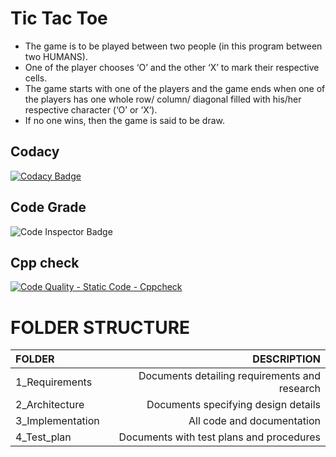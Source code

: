 # Tic Tac Toe
- The game is to be played between two people (in this program between two HUMANS).
- One of the player chooses ‘O’ and the other ‘X’ to mark their respective cells.
- The game starts with one of the players and the game ends when one of the players has one whole row/ column/ diagonal filled with his/her respective character (‘O’ or ‘X’).
- If no one wins, then the game is said to be draw.

## Codacy
[![Codacy Badge](https://app.codacy.com/project/badge/Grade/2cd80779fd294e6c90c6c883725a3a0b)](https://www.codacy.com/gh/grautela678/M1_game_tic_tac_toe/dashboard?utm_source=github.com&amp;utm_medium=referral&amp;utm_content=grautela678/M1_game_tic_tac_toe&amp;utm_campaign=Badge_Grade)
## Code Grade
![Code Inspector Badge](https://api.codiga.io/project/29900/status/svg)
## Cpp check
[![Code Quality - Static Code - Cppcheck](https://github.com/grautela678/M1_game_tic_tac_toe/actions/workflows/c-cpp.yml/badge.svg)](https://github.com/grautela678/M1_game_tic_tac_toe/actions/workflows/c-cpp.yml)
# FOLDER STRUCTURE
| FOLDER | DESCRIPTION |
| :---        |        ---: |
|1_Requirements   | Documents detailing requirements and research   | 
| 2_Architecture | Documents specifying design details   | 
| 3_Implementation   | All code and documentation | 
| 4_Test_plan  | Documents with test plans and procedures  | 
